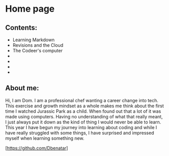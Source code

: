 # Home page

## Contents: 
- Learning Markdown
- Revisions and the Cloud
- The Codeer's computer
-
-
-
-


## About me:
Hi, I am Dom. I am a professional chef wanting a career change into tech. This exercise and growth mindset as a whole makes me think about the first time I watched Jurassic Park as a child. When found out that a lot of it was made using computers. Having no understanding of what that really meant, I just always put it down as the kind of thing I would never be able to learn. This year I have begun my journey into learning about coding and while I have really struggled with some things, I have surprised and impressed myself when learning something new.

[https://github.com/Dbenatar]
